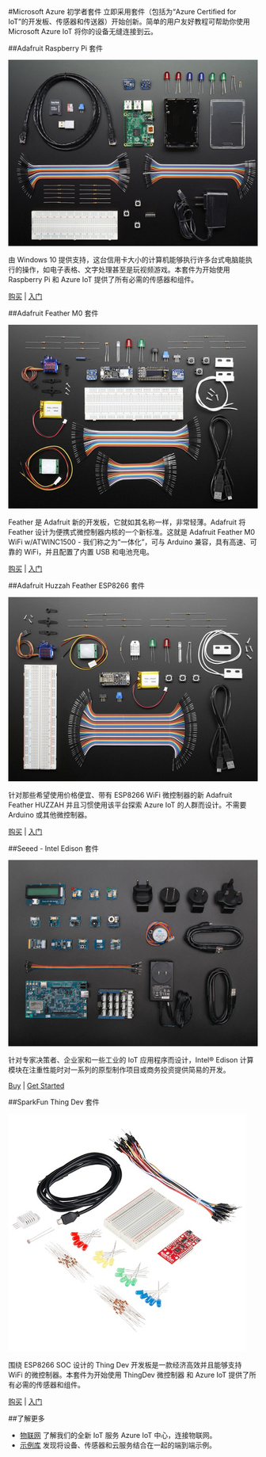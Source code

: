 <properties 
pageTitle="Azure 开发人员中心：Azure IoT" 
description="" 
services="IoT" 
documentationCenter="Develop" 
authors="" 
manager="" 
editor="" />
<tags ms.service="IoT"
    ms.date=""
    wacn.date=""
    />

#Microsoft Azure 初学者套件
立即采用套件（包括为“Azure Certified for IoT”的开发板、传感器和传送器）开始创新。简单的用户友好教程可帮助你使用 Microsoft Azure IoT 将你的设备无缝连接到云。


##Adafruit Raspberry Pi 套件

![](./media/RaspberryPi.png)

由 Windows 10 提供支持，这台信用卡大小的计算机能够执行许多台式电脑能执行的操作，如电子表格、文字处理甚至是玩视频游戏。本套件为开始使用 Raspberry Pi 和 Azure IoT 提供了所有必需的传感器和组件。

[购买](https://www.adafruit.com/azure)  |   [入门](https://azure.microsoft.com/zh-cn/documentation/samples/iot-hub-c-raspberrypi-getstartedkit/)

##Adafruit Feather M0 套件

![](./media/FeatherM0.png)

Feather 是 Adafruit 新的开发板，它就如其名称一样，非常轻薄。Adafruit 将 Feather 设计为便携式微控制器内核的一个新标准。这就是 Adafruit Feather M0 WiFi w/ATWINC1500 - 我们称之为“一体化”，可与 Arduino 兼容，具有高速、可靠的 WiFi，并且配置了内置 USB 和电池充电。

[购买](https://www.adafruit.com/azure)  |   [入门](https://azure.microsoft.com/zh-cn/documentation/samples/iot-hub-c-m0wifi-getstartedkit/)


##Adafruit Huzzah Feather ESP8266 套件

![](./media/HUZZAH.png)

针对那些希望使用价格便宜、带有 ESP8266 WiFi 微控制器的新 Adafruit Feather HUZZAH 并且习惯使用该平台探索 Azure IoT 的人群而设计。不需要 Arduino 或其他微控制器。

[购买](https://www.adafruit.com/azure)  |   [入门](https://azure.microsoft.com/zh-cn/documentation/samples/iot-hub-c-huzzah-getstartedkit/)


##Seeed - Intel Edison 套件

![](./media/Seeed.png)

针对专家决策者、企业家和一些工业的 IoT 应用程序而设计，Intel® Edison 计算模块在注重性能时对一系列的原型制作项目或商务投资提供简易的开发。

[Buy](http://www.seeedstudio.com/depot/Grove-IoT-Developer-Kit-Microsoft-Azure-Edition-p-2631.html?ref=newInBazaar)  |   [Get Started](https://azure.microsoft.com/zh-cn/documentation/samples/iot-hub-node-intel-edison-getstartedkit/)


##SparkFun Thing Dev 套件

![](./media/SparkFun.jpg)

围绕 ESP8266 SOC 设计的 Thing Dev 开发板是一款经济高效并且能够支持 WiFi 的微控制器。本套件为开始使用 ThingDev 微控制器 和 Azure IoT 提供了所有必需的传感器和组件。

[购买](https://www.sparkfun.com/products/13799)  |   [入门](https://azure.microsoft.com/zh-cn/documentation/samples/iot-hub-c-thingdev-getstartedkit/)


##了解更多

- [物联网](/zh-cn/services/iot-hub/)    了解我们的全新 IoT 服务 Azure IoT 中心，连接物联网。
- [示例库](https://azure.microsoft.com/zh-cn/documentation/samples/?service=iot-hub)    发现将设备、传感器和云服务结合在一起的端到端示例。